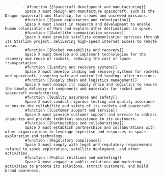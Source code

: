 			- #function [[Spacecraft development and manufacturing]]
			 Space X must design and manufacture spacecraft, such as the Dragon spacecraft and Starship, for crewed and uncrewed missions.
			 #function [[Space exploration and colonization]]
			 Space X must invest in research and development to enable human colonization of Mars and explore other destinations in space.
			 #function [[Satellite communication services]]
			 Space X must provide satellite communication services through its Starlink project, delivering high-speed internet access to remote areas.
			 #function [[Rocket reusability and recovery]]
			 Space X must develop and implement technologies for the recovery and reuse of rockets, reducing the cost of space transportation.
			 #function [[Landing and recovery systems]]
			 Space X must develop landing and recovery systems for rockets and spacecraft, ensuring safe and controlled landings after missions.
			 #function [[Supply chain and logistics management]]
			 Space X must manage its supply chain and logistics to ensure the timely delivery of components and materials for rocket and spacecraft manufacturing.
			 #function [[Quality assurance and safety]]
			 Space X must conduct rigorous testing and quality assurance to ensure the reliability and safety of its rockets and spacecraft.
			 #function [[Customer support and service]]
			 Space X must provide customer support and service to address inquiries and provide technical assistance to its customers.
			 #function [[Partnerships and collaborations]]
			 Space X must establish partnerships and collaborations with other organizations to leverage expertise and resources in space exploration and technology.
			 #function [[Regulatory compliance]]
			 Space X must comply with legal and regulatory requirements related to space exploration, satellite deployment, and other activities.
			 #function [[Public relations and marketing]]
			 Space X must engage in public relations and marketing activities to promote its solutions, attract customers, and build brand awareness.



